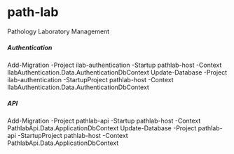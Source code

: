 # path-lab
Pathology Laboratory Management

##### Authentication

Add-Migration -Project ilab-authentication -Startup pathlab-host -Context IlabAuthentication.Data.AuthenticationDbContext
Update-Database -Project ilab-authentication -StartupProject pathlab-host -Context IlabAuthentication.Data.AuthenticationDbContext

##### API

Add-Migration -Project pathlab-api -Startup pathlab-host -Context PathlabApi.Data.ApplicationDbContext
Update-Database -Project pathlab-api -StartupProject pathlab-host -Context PathlabApi.Data.ApplicationDbContext


